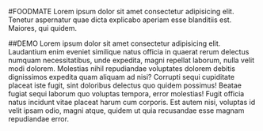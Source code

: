 #FOODMATE
Lorem ipsum dolor sit amet consectetur adipisicing elit. Tenetur aspernatur quae dicta explicabo aperiam esse blanditiis est. Maiores, qui quidem.

##DEMO
Lorem ipsum dolor sit amet consectetur adipisicing elit. Laudantium enim eveniet similique natus officia in quaerat rerum delectus numquam necessitatibus, unde expedita, magni repellat laborum, nulla velit modi dolorem. Molestias nihil repudiandae voluptates dolorem debitis dignissimos expedita quam aliquam ad nisi? Corrupti sequi cupiditate placeat iste fugit, sint doloribus delectus quo quidem possimus! Beatae fugiat sequi laborum quo voluptas tempora, error molestias! Fugit officia natus incidunt vitae placeat harum cum corporis. Est autem nisi, voluptas id velit ipsam odio, magni atque, quidem ut quia recusandae esse magnam repudiandae error.
